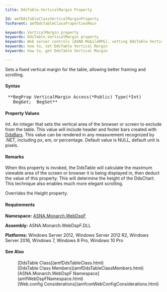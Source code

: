 ```yaml
---
title: DdsTable.VerticalMargin Property

Id: amfDdsTableClassVerticalMarginProperty
TocParent: amfDdsTableClassPropertiesMain

keywords: VerticalMargin property
keywords: DdsTable.VerticalMargin property
keywords: Web server controls [ASNA MobileRPG], setting DdsTable Vertical Margin
keywords: how to, set DdsTable Vertical Margin
keywords: how to, get DdsTable Vertical Margin

---
```


Sets a fixed vertical margin for the table, allowing better framing and scrolling.

#### Syntax
<pre class="prettyprint"> **BegProp VerticalMargin Access(*Public) Type(*Int)
   BegGet;  BegSet** </pre>

#### Property Values
Int. An integer that sets the vertical area of the browser or screen to exclude from the table. This value will include header and footer bars created with [DdsBars](amfDdsBarClass.html). This value can be rendered in any measurement recognized by .NET, including px, em, or percentage. Default value is NULL, default unit is pixels.

#### Remarks
When this property is invoked, the DdsTable will calculate the maximum viewable area of the screen or browser it is being displayed in, then deduct the value of this property. This will determine the height of the DdsChart. This technique also enables much more elegant scrolling.

Overrides the Height property.

#### Requirements
**Namespace:** [ASNA.Monarch.WebDspF](amfWebDspFNamespace.html)

**Assembly:** ASNA.Monarch.WebDspF.DLL

**Platforms:** Windows Server 2012, Windows Server 2012 R2, Windows Server 2016, Windows 7, Windows 8 Pro, Windows 10 Pro

#### See Also
<dl>
        <dd>[DdsTable Class](amfDdsTableClass.html)</dd>
        <dd>[DdsTable Class Members](amfDdsTableClassMembers.html)</dd>
        <dd>[ASNA.Monarch.WebDspF Namespace](amfWebDspFNamespace.html)</dd>
        <dd>[Web.config Considerations](amfconWebConfigConsiderations.html)</dd>
</dl>

